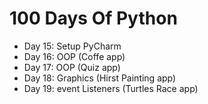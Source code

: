 # 100 Days Of Python

- Day 15: Setup PyCharm 
- Day 16: OOP (Coffe app)
- Day 17: OOP (Quiz app)
- Day 18: Graphics (Hirst Painting app)
- Day 19: event Listeners (Turtles Race app)
